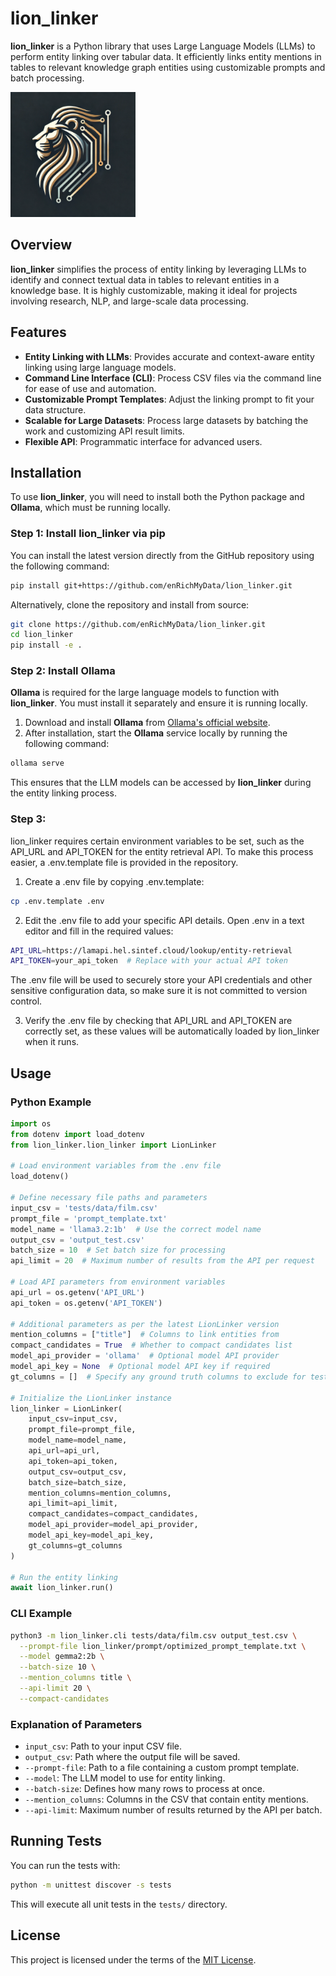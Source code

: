 # lion_linker

**lion_linker** is a Python library that uses Large Language Models (LLMs) to perform entity linking over tabular data. It efficiently links entity mentions in tables to relevant knowledge graph entities using customizable prompts and batch processing.

<img src="logo/logo.webp" alt="lion_linker Logo" width="200"/>

## Overview

**lion_linker** simplifies the process of entity linking by leveraging LLMs to identify and connect textual data in tables to relevant entities in a knowledge base. It is highly customizable, making it ideal for projects involving research, NLP, and large-scale data processing.

## Features

- **Entity Linking with LLMs**: Provides accurate and context-aware entity linking using large language models.
- **Command Line Interface (CLI)**: Process CSV files via the command line for ease of use and automation.
- **Customizable Prompt Templates**: Adjust the linking prompt to fit your data structure.
- **Scalable for Large Datasets**: Process large datasets by batching the work and customizing API result limits.
- **Flexible API**: Programmatic interface for advanced users.

## Installation

To use **lion_linker**, you will need to install both the Python package and **Ollama**, which must be running locally.

### Step 1: Install **lion_linker** via pip

You can install the latest version directly from the GitHub repository using the following command:

```bash
pip install git+https://github.com/enRichMyData/lion_linker.git
```

Alternatively, clone the repository and install from source:

```bash
git clone https://github.com/enRichMyData/lion_linker.git
cd lion_linker
pip install -e .
```

### Step 2: Install **Ollama**

**Ollama** is required for the large language models to function with **lion_linker**. You must install it separately and ensure it is running locally.

1. Download and install **Ollama** from [Ollama's official website](https://ollama.com/download).
2. After installation, start the **Ollama** service locally by running the following command:

```bash
ollama serve
```

This ensures that the LLM models can be accessed by **lion_linker** during the entity linking process.

### Step 3:
lion_linker requires certain environment variables to be set, such as the API_URL and API_TOKEN for the entity retrieval API. To make this process easier, a .env.template file is provided in the repository.

1.	Create a .env file by copying .env.template:
```bash
cp .env.template .env
```

2.	Edit the .env file to add your specific API details. Open .env in a text editor and fill in the required values:
```bash
API_URL=https://lamapi.hel.sintef.cloud/lookup/entity-retrieval
API_TOKEN=your_api_token  # Replace with your actual API token
```
The .env file will be used to securely store your API credentials and other sensitive configuration data, so make sure it is not committed to version control.

3.	Verify the .env file by checking that API_URL and API_TOKEN are correctly set, as these values will be automatically loaded by lion_linker when it runs.

## Usage

### Python Example

```python
import os
from dotenv import load_dotenv
from lion_linker.lion_linker import LionLinker

# Load environment variables from the .env file
load_dotenv()

# Define necessary file paths and parameters
input_csv = 'tests/data/film.csv'
prompt_file = 'prompt_template.txt'
model_name = 'llama3.2:1b'  # Use the correct model name
output_csv = 'output_test.csv'
batch_size = 10  # Set batch size for processing
api_limit = 20  # Maximum number of results from the API per request

# Load API parameters from environment variables
api_url = os.getenv('API_URL')
api_token = os.getenv('API_TOKEN')

# Additional parameters as per the latest LionLinker version
mention_columns = ["title"]  # Columns to link entities from
compact_candidates = True  # Whether to compact candidates list
model_api_provider = 'ollama'  # Optional model API provider
model_api_key = None  # Optional model API key if required
gt_columns = []  # Specify any ground truth columns to exclude for testing

# Initialize the LionLinker instance
lion_linker = LionLinker(
    input_csv=input_csv,
    prompt_file=prompt_file,
    model_name=model_name,
    api_url=api_url,
    api_token=api_token,
    output_csv=output_csv,
    batch_size=batch_size,
    mention_columns=mention_columns,
    api_limit=api_limit,
    compact_candidates=compact_candidates,
    model_api_provider=model_api_provider,
    model_api_key=model_api_key,
    gt_columns=gt_columns
)

# Run the entity linking
await lion_linker.run()
```

### CLI Example

```bash
python3 -m lion_linker.cli tests/data/film.csv output_test.csv \
  --prompt-file lion_linker/prompt/optimized_prompt_template.txt \
  --model gemma2:2b \
  --batch-size 10 \
  --mention_columns title \
  --api-limit 20 \
  --compact-candidates
```

### Explanation of Parameters

- `input_csv`: Path to your input CSV file.
- `output_csv`: Path where the output file will be saved.
- `--prompt-file`: Path to a file containing a custom prompt template.
- `--model`: The LLM model to use for entity linking.
- `--batch-size`: Defines how many rows to process at once.
- `--mention_columns`: Columns in the CSV that contain entity mentions.
- `--api-limit`: Maximum number of results returned by the API per batch.

## Running Tests

You can run the tests with:

```bash
python -m unittest discover -s tests
```

This will execute all unit tests in the `tests/` directory.

## License

This project is licensed under the terms of the [MIT License](LICENSE).
